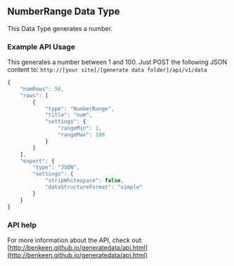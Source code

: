 ## NumberRange Data Type

This Data Type generates a number.


### Example API Usage

This generates a number between 1 and 100. Just POST the following JSON content to: 
`http://[your site]/[generate data folder]/api/v1/data`

```javascript
{
    "numRows": 50,
    "rows": [
        {
            "type": "NumberRange",
            "title": "num",
            "settings": {
                "rangeMin": 1,
                "rangeMax": 100
            }
        }
    ],
    "export": {
        "type": "JSON",
        "settings": {
            "stripWhitespace": false,
            "dataStructureFormat": "simple"
        }
    }
}
```
 
### API help

For more information about the API, check out:
[http://benkeen.github.io/generatedata/api.html](http://benkeen.github.io/generatedata/api.html)
